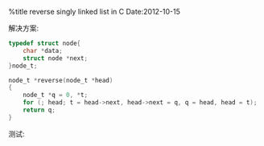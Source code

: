 %title reverse singly linked list in C
Date:2012-10-15

解决方案:
```c
typedef struct node{
	char *data; 
	struct node *next; 
}node_t; 

node_t *reverse(node_t *head)
{
	node_t *q = 0, *t;
	for (; head; t = head->next, head->next = q, q = head, head = t); 
	return q; 
}

```
测试:
```c

```
